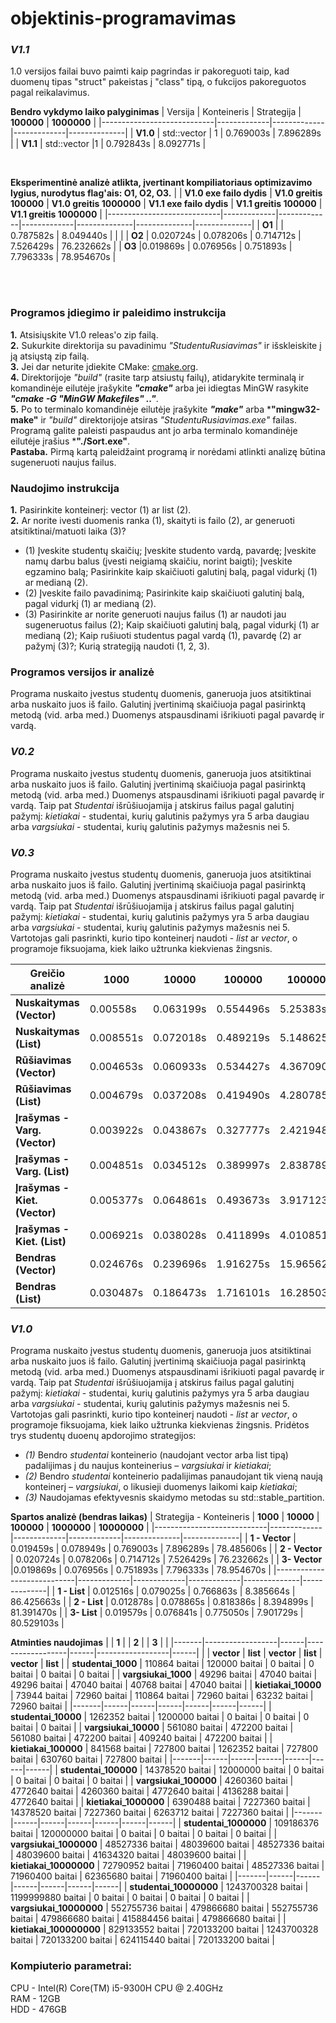 # objektinis-programavimas

### _V1.1_
1.0 versijos failai buvo paimti kaip pagrindas ir pakoreguoti taip, kad duomenų tipas "struct" pakeistas į "class" tipą, o fukcijos pakoreguotos pagal reikalavimus. 

**Bendro vykdymo laiko palyginimas**
| Versija            | Konteineris   | Strategija  | **100000**  | **1000000**  |
|----------------------------|-------------|-------------|-------------|--------------|
| **V1.0**      | std::vector  | 1 | 0.769003s  | 7.896289s    |
| **V1.1**      | std::vector   |1  | 0.792843s  | 8.092771s    | 

<br>

**Eksperimentinė analizė atlikta, įvertinant kompiliatoriaus optimizavimo lygius, nurodytus flag'ais: O1, O2, O3.**
|              | **V1.0 exe failo dydis**    | **V1.0 greitis 100000**   | **V1.0 greitis 1000000**  | **V1.1 exe failo dydis**  | **V1.1 greitis 100000** | **V1.1 greitis 1000000** |
|----------------------------|-------------|-------------|-------------|--------------|--------------|--------------|
| **O1**      |   | 0.787582s  | 8.049440s  |    |    |
| **O2**      | 0.020724s   | 0.078206s   | 0.714712s  | 7.526429s    | 76.232662s   |
| **O3**       |0.019869s   | 0.076956s  | 0.751893s  | 7.796333s    | 78.954670s  |




<br>
<br>

### Programos įdiegimo ir paleidimo instrukcija
**1.** Atsisiųskite V1.0 releas'o zip failą.
<br> **2.** Sukurkite direktorija su pavadinimu *"StudentuRusiavimas"* ir išskleiskite į ją atsiųstą zip failą.
<br> **3.** Jei dar neturite įdiekite CMake: [cmake.org](https://cmake.org/download/).
<br> **4.** Direktorijoje *"build"* (rasite tarp atsiustų failų), atidarykite terminalą ir komandinėje eilutėje įrašykite ***"cmake"*** arba jei idiegtas MinGW rasykite ***"cmake -G "MinGW Makefiles" .."***.
<br> **5.** Po to terminalo komandinėje eilutėje įrašykite ***"make"*** arba ***"mingw32-make"** ir *"build"* direktorijoje atsiras *"StudentuRusiavimas.exe"* failas. Programą galite paleisti paspaudus ant jo arba terminalo komandinėje eilutėje įrašius ***"./Sort.exe"**.
<br> **Pastaba.** Pirmą kartą paleidžaint programą ir norėdami atlinkti analizę būtina sugeneruoti naujus failus.


### Naudojimo instrukcija
**1.** Pasirinkite konteinerį: vector (1) ar list (2).
<br> **2.** Ar norite ivesti duomenis ranka (1), skaityti is failo (2), ar generuoti atsitiktinai/matuoti laika (3)?
* (1) Įveskite studentų skaičių; Įveskite studento vardą, pavardę; Įveskite namų darbu balus (įvesti neigiamą skaičiu, norint baigti); Įveskite egzamino balą; Pasirinkite kaip skaičiuoti galutinį balą, pagal vidurkį (1) ar medianą (2).
* (2) Įveskite failo pavadinimą; Pasirinkite kaip skaičiuoti galutinį balą, pagal vidurkį (1) ar medianą (2).
* (3) Pasirinkite ar norite generuoti naujus failus (1) ar naudoti jau sugeneruotus failus (2); Kaip skaičiuoti galutinį balą, pagal vidurkį (1) ar medianą (2); Kaip rušiuoti studentus pagal vardą (1), pavardę (2) ar pažymį (3)?; Kurią strategiją naudoti (1, 2, 3).



### Programos versijos ir analizė

Programa nuskaito įvestus studentų duomenis, ganeruoja juos atsitiktinai arba nuskaito juos iš failo. Galutinį įvertinimą skaičiuoja pagal pasirinktą metodą (vid. arba med.) Duomenys atspausdinami išrikiuoti pagal pavardę ir vardą.

### _V0.2_
Programa nuskaito įvestus studentų duomenis, ganeruoja juos atsitiktinai arba nuskaito juos iš failo. Galutinį įvertinimą skaičiuoja pagal pasirinktą metodą (vid. arba med.) Duomenys atspausdinami išrikiuoti pagal pavardę ir vardą. Taip pat *Studentai* išrūšiuojamija į atskirus failus pagal galutinį pažymį: *kietiakai* - studentai, kurių galutinis pažymys yra 5 arba daugiau arba *vargsiukai* - studentai, kurių galutinis pažymys mažesnis nei 5.

### _V0.3_
Programa nuskaito įvestus studentų duomenis, ganeruoja juos atsitiktinai arba nuskaito juos iš failo. Galutinį įvertinimą skaičiuoja pagal pasirinktą metodą (vid. arba med.) Duomenys atspausdinami išrikiuoti pagal pavardę ir vardą. Taip pat *Studentai* išrūšiuojamija į atskirus failus pagal galutinį pažymį: *kietiakai* - studentai, kurių galutinis pažymys yra 5 arba daugiau arba *vargsiukai* - studentai, kurių galutinis pažymys mažesnis nei 5. Vartotojas gali pasrinkti, kurio tipo konteinerį naudoti - *list* ar *vector*, o programoje fiksuojama, kiek laiko užtrunka kiekvienas žingsnis.

| Greičio analizė                  | **1000**    | **10000**   | **100000**  | **1000000**  | **10000000** |
|----------------------------|-------------|-------------|-------------|--------------|--------------|
| **Nuskaitymas (Vector)**      | 0.00558s    | 0.063199s   | 0.554496s   | 5.25383s     | 41.319246s   |
| **Nuskaitymas (List)**      | 0.008551s   | 0.072018s   | 0.489219s   | 5.148625s    | 48.423361s   |
| **Rūšiavimas (Vector)**       | 0.004653s   | 0.060933s   | 0.534427s   | 4.367090s    | 36.101731s   |
| **Rūšiavimas (List)**       | 0.004679s   | 0.037208s   | 0.419490s   | 4.280785s    | 33.125880s   |
| **Įrašymas - Varg. (Vector)** | 0.003922s   | 0.043867s   | 0.327777s   | 2.421948s    | 25.416993s   |
| **Įrašymas - Varg. (List)** | 0.004851s   | 0.034512s   | 0.389997s   | 2.838789s    | 27.325997s   |
| **Įrašymas - Kiet. (Vector)** | 0.005377s   | 0.064861s   | 0.493673s   | 3.917123s    | 36.520960s   |
| **Įrašymas - Kiet. (List)** | 0.006921s   | 0.038028s   | 0.411899s   | 4.010851s    | 42.467769s   |
| **Bendras (Vector)**          | 0.024676s   | 0.239696s   | 1.916275s   | 15.965627s   | 139.364410s  |
| **Bendras (List)**          | 0.030487s   | 0.186473s   | 1.716101s   | 16.285035s   | 151.348629s  |

### _V1.0_
Programa nuskaito įvestus studentų duomenis, ganeruoja juos atsitiktinai arba nuskaito juos iš failo. Galutinį įvertinimą skaičiuoja pagal pasirinktą metodą (vid. arba med.) Duomenys atspausdinami išrikiuoti pagal pavardę ir vardą. Taip pat *Studentai* išrūšiuojamija į atskirus failus pagal galutinį pažymį: *kietiakai* - studentai, kurių galutinis pažymys yra 5 arba daugiau arba *vargsiukai* - studentai, kurių galutinis pažymys mažesnis nei 5. Vartotojas gali pasrinkti, kurio tipo konteinerį naudoti - *list* ar *vector*, o programoje fiksuojama, kiek laiko užtrunka kiekvienas žingsnis. Pridėtos trys studentų duoenų apdorojimo strategijos: 
* *(1)* Bendro *studentai* konteinerio (naudojant vector arba list tipą) padalijimas į du naujus konteinerius – *vargsiukai* ir *kietiakai*;
* *(2)* Bendro *studentai* konteinerio padalijimas panaudojant tik vieną naują konteinerį – *vargsiukai*, o likusieji duomenys laikomi kaip *kietiakai*;
* *(3)* Naudojamas efektyvesnis skaidymo metodas su std::stable_partition.


**Spartos analizė (bendras laikas)**
| Strategija - Konteineris               | **1000**    | **10000**   | **100000**  | **1000000**  | **10000000** |
|----------------------------|-------------|-------------|-------------|--------------|--------------|
| **1 - Vector**      | 0.019459s  | 0.078949s  | 0.769003s  | 7.896289s    | 78.485606s   |
| **2 - Vector**      | 0.020724s   | 0.078206s   | 0.714712s  | 7.526429s    | 76.232662s   |
| **3- Vector**       |0.019869s   | 0.076956s  | 0.751893s  | 7.796333s    | 78.954670s  |
|----------------------------|-------------|-------------|-------------|--------------|--------------|
| **1 - List**      | 0.012516s   | 0.079025s  | 0.766863s   | 8.385664s     | 86.425663s  |
| **2 - List**      | 0.012878s  | 0.078865s   | 0.818386s   | 8.394899s    | 81.391470s   |
| **3- List**       | 0.019579s   |  0.076841s  | 0.775050s   | 7.901729s    | 80.529103s   |




**Atminties naudojimas**
|       |      **1**      |      |      **2**      |      |      **3**      |      |
|-------|------------------|------|------------------|------|------------------|------|
|       | **vector**       | **list** | **vector**       | **list** | **vector**       | **list** |
| **studentai_1000** |   110864 baitai               |  120000 baitai        |        0 baitai           |   0 baitai       |     0 baitai        |     0 baitai           |
| **vargsiukai_1000** |     49296 baitai             |  47040 baitai         |      49296 baitai          |   47040 baitai       |    40768 baitai       |   47040 baitai         |
| **kietiakai_10000** |         73944 baitai         |  72960 baitai         |      110864 baitai         |  72960 baitai        |       63232 baitai       |  72960 baitai    |
|-------|------|------|------|------|------|------|
| **studentai_10000** |   1262352 baitai             |  1200000 baitai       |      0 baitai            |   0 baitai       |     0 baitai       |     0 baitai          |
| **vargsiukai_10000** |     561080 baitai           |  472200 baitai        |     561080 baitai         |  472200 baitai        |       409240 baitai   |   472200 baitai        |
| **kietiakai_100000** |         841568 baitai       |  727800 baitai        |        1262352 baitai      |   727800 baitai        |    630760 baitai      |  727800 baitai      |
|-------|------|------|------|------|------|------|
| **studentai_100000** |   14378520 baitai           |  12000000 baitai      |       0 baitai           |   0 baitai       |     0 baitai        |    0 baitai         |
| **vargsiukai_100000** |     4260360 baitai         |  4772640 baitai       |      4260360 baitai      |   4772640 baitai       |     4136288 baitai        |   4772640 baitai       |
| **kietiakai_1000000** |       6390488 baitai       |  7227360 baitai       |       14378520 baitai    |   7227360 baitai       |      6263712 baitai      |    7227360 baitai        |
|-------|------|------|------|------|------|------|
| **studentai_1000000** |   109186376 baitai         |  120000000 baitai      |          0 baitai         |   0 baitai       |       0 baitai      |   0 baitai          |
| **vargsiukai_1000000** |  48527336 baitai          |  48039600 baitai       |      48527336 baitai      |   48039600 baitai       |      41634320 baitai      |  48039600 baitai      |
| **kietiakai_10000000** |  72790952 baitai          |  71960400 baitai       |      48527336 baitai       |  71960400 baitai        |      62365680 baitai     |  71960400 baitai       |
|-------|------|------|------|------|------|------|
| **studentai_10000000** |   1243700328 baitai       |  1199999880 baitai     |    0 baitai                |   0 baitai       |    0 baitai        |     0 baitai            |
| **vargsiukai_10000000** |  552755736 baitai        |  479866680 baitai      |     552755736 baitai       |   479866680 baitai       |     415884456 baitai   |   479866680 baitai        |
| **kietiakai_100000000** |   829133552 baitai       |  720133200 baitai      |     1243700328 baitai        |  720133200 baitai        |      624115440 baitai       |  720133200 baitai     |



### Kompiuterio parametrai:  
CPU - Intel(R) Core(TM) i5-9300H CPU @ 2.40GHz  
RAM - 12GB  
HDD - 476GB  




